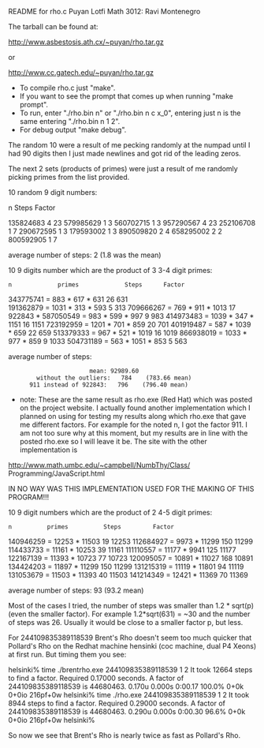 README for rho.c
Puyan Lotfi
Math 3012: Ravi Montenegro

The tarball can be found at: 

http://www.asbestosis.ath.cx/~puyan/rho.tar.gz

or

http://www.cc.gatech.edu/~puyan/rho.tar.gz


- To compile rho.c just "make".
- If you want to see the prompt
  that comes up when running
  "make prompt".
- To run, enter "./rho.bin n"
  or "./rho.bin n c x_0", entering
  just n is the same entering 
  "./rho.bin n 1 2". 
- For debug output "make debug".


The random 10 were a result of me pecking
randomly at the numpad until I had 90 digits
then I just made newlines and got rid of 
the leading zeros.

The next 2 sets (products of primes) were
just a result of me randomly picking 
primes from the list provided.

10 random 9 digit numbers:

   n           Steps    Factor

135824683        4       23
579985629        1        3
560702715        1        3 
957290567        4       23
252106708        1        7
290672595        1        3
179593002        1        3 
890509820        2        4
658295002        2        2
800592905        1        7

average number of steps:  2 (1.8 was the mean)

10 9 digits number which are the 
product of 3 3-4 digit primes:

    n             primes             Steps      Factor

343775741 =   883 *  617 *  631        26         631        
191362879 =  1031 *  313 *  593         5         313 
709666267 =   769 *  911 * 1013        17      922843 *
587050549 =   983 *  599 *  997         9         983
414973483 =  1039 *  347 * 1151        16        1151
723192959 =  1201 *  701 *  859        20         701
401919487 =   587 * 1039 *  659        22         659
513379333 =   967 *  521 * 1019        16        1019
866938019 =  1033 *  977 *  859         9        1033
504731189 =   563 * 1051 *  853         5         563

average number of steps: 

                           mean: 92989.60
            without the outliers:   784    (783.66 mean)
          911 instead of 922843:   796    (796.40 mean)

* note: These are the same result as rho.exe (Red Hat) 
        which was posted on the project website. I 
        actually found another implementation which
        I planned on using for testing my results along
        which rho.exe that gave me different factors.
        For example for the noted n, I got the factor
        911. I am not too sure why at this moment, but
        my results are in line with the posted rho.exe
        so I will leave it be. The site with the other 
        implementation is 

http://www.math.umbc.edu/~campbell/NumbThy/Class/
Programming/JavaScript.html

IN NO WAY WAS THIS IMPLEMENTATION USED FOR THE MAKING 
OF THIS PROGRAM!!! 


10 9 digit numbers which are the 
product of 2 4-5 digit primes:

    n          primes          Steps         Factor

140946259 = 12253 * 11503        19           12253 
112684927 =  9973 * 11299       150           11299
114433733 = 11161 * 10253        39           11161
111110557 = 11177 *  9941       125           11177
122167139 = 11393 * 10723        77           10723
120095057 = 10891 * 11027       168           10891
134424203 = 11897 * 11299       150           11299
131215319 = 11119 * 11801        94           11119
131053679 = 11503 * 11393        40           11503
141214349 = 12421 * 11369        70           11369

average number of steps: 93 (93.2 mean)


Most of the cases I tried, the number of steps was smaller than 
1.2 * sqrt(p) (even the smaller factor). For example
1.2*sqrt(631) = ~30 and the number of steps was 26. Usually
it would be close to a smaller factor p, but less.

For 244109835389118539 Brent's Rho doesn't seem too much quicker 
that Pollard's Rho on the Redhat machine hensinki (coc machine, 
dual P4 Xeons) at first run. But timing them you see:

helsinki% time ./brentrho.exe 244109835389118539 1 2
It took 12664 steps to find a factor.
Required 0.17000 seconds.
A factor of 244109835389118539 is 44680463.
0.170u 0.000s 0:00.17 100.0%    0+0k 0+0io 216pf+0w
helsinki% time ./rho.exe 244109835389118539 1 2
It took 8944 steps to find a factor.
Required 0.29000 seconds.
A factor of 244109835389118539 is 44680463.
0.290u 0.000s 0:00.30 96.6%     0+0k 0+0io 216pf+0w
helsinki%

So now we see that Brent's Rho is nearly twice as fast as 
Pollard's Rho. 





